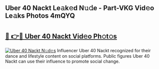 ## Uber 40 Nackt Le𝚊k𝚎d N𝚞𝚍e - Part-VKG Vid𝚎o Le𝚊ks Photos 4mQYQ

# <h2><a href="http://fb5uaa.evod.top/?m=Uber+40+Nackt">🔗 👉🔴 Uber 40 Nackt Vid𝚎o Ph𝚘t𝚘s</a></h2>

[![Uber 40 Nackt N𝚞d𝚎s](https://i.imgur.com/8V9OHl7.gif)](http://fb5uaa.evod.top/?m=Uber+40+Nackt)
Influencer Uber 40 Nackt recognized for their dance and lifestyle content on social platforms. Public figures Uber 40 Nackt can use their influence to promote social change. 
